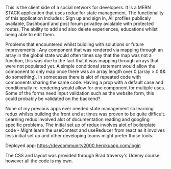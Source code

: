 This is the client side of a social network for developers. It is a MERN STACK application that uses redux for state management. The functionality of this application includes : Sign up and sign in, All profiles publicaly available, Dashboard and post forum privatley avialable with protected routes, The ability to add and also delete experiences, educations whilst being able to edit them.

Problems that encountered whilst buidling with solutions or future improvements : Any component that was rendered via mapping through an array in the global state would often times say that the map was not a function, this was due to the fact that it was mapping through arrays that were not populated yet. A simple conditional statement would allow the component to only map once there was an array length over 0 (array > 0 && do something). In somecases there is alot of repeated code with components sharing the same code. Having a prop with a default case and conditionally re-rendering would allow for one component for multiple uses. Some of the forms need input validation such as the website form, this could probably be validated on the backend?

None of my previous apps ever needed state management so learning redux whilsts building the front end at times was proven to be quite difficult. Learning redux involved alot of documentation reading and googling specific problems. The initial set up of redux involves alot of boilerplate code - Might learn the useContext and useReducer from react as it involves less initial set up and other developing teams might prefer those tools.

Deployed app: https://devcommunity2000.herokuapp.com/login

The CSS and layout was provided through Brad traversy's Udemy course, however all the code is my own.
